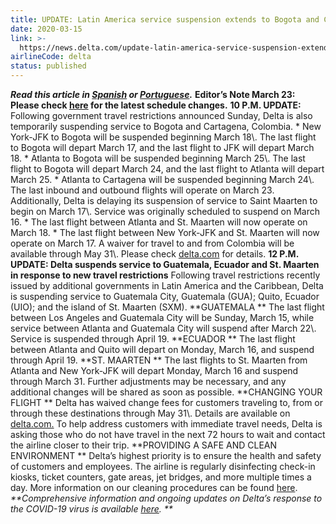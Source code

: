 ```yaml
---
title: UPDATE: Latin America service suspension extends to Bogota and Cartagena, Colombia
date: 2020-03-15
link: >-
  https://news.delta.com/update-latin-america-service-suspension-extends-bogota-and-cartagena-colombia
airlineCode: delta
status: published
---
```

**_Read this article in [Spanish](https://news.delta.com/actualizacion-la-suspension-del-servicio-en-america-latina-se-extiende-bogota-y-cartagena-colombia) or [Portuguese](https://news.delta.com/atualizacao-suspensao-de-servicos-na-america-latina-se-estende-bogota-e-cartagena-colombia)._** **Editor’s Note March 23: Please check [here](https://news.delta.com/coronavirus-update-changes-our-flying-schedule) for the latest schedule changes.** **10 P.M. UPDATE:** Following government travel restrictions announced Sunday, Delta is also temporarily suspending service to Bogota and Cartagena, Colombia. * New York-JFK to Bogota will be suspended beginning March 18\\. The last flight to Bogota will depart March 17, and the last flight to JFK will depart March 18. * Atlanta to Bogota will be suspended beginning March 25\\. The last flight to Bogota will depart March 24, and the last flight to Atlanta will depart March 25. * Atlanta to Cartagena will be suspended beginning March 24\\. The last inbound and outbound flights will operate on March 23. Additionally, Delta is delaying its suspension of service to Saint Maarten to begin on March 17\\. Service was originally scheduled to suspend on March 16. * The last flight between Atlanta and St. Maarten will now operate on March 18. * The last flight between New York-JFK and St. Maarten will now operate on March 17. A waiver for travel to and from Colombia will be available through May 31\\. Please check [delta.com](https://www.delta.com/us/en/advisories/other-alerts/coronavirus-travel-updates) for details. **12 P.M. UPDATE: Delta suspends service to Guatemala, Ecuador and St. Maarten in response to new travel restrictions** Following travel restrictions recently issued by additional governments in Latin America and the Caribbean, Delta is suspending service to Guatemala City, Guatemala (GUA); Quito, Ecuador (UIO); and the island of St. Maarten (SXM). **GUATEMALA ** The last flight between Los Angeles and Guatemala City will be Sunday, March 15, while service between Atlanta and Guatemala City will suspend after March 22\\. Service is suspended through April 19. **ECUADOR ** The last flight between Atlanta and Quito will depart on Monday, March 16, and suspend through April 19. **ST. MAARTEN ** The last flights to St. Maarten from Atlanta and New York-JFK will depart Monday, March 16 and suspend through March 31. Further adjustments may be necessary, and any additional changes will be shared as soon as possible. **CHANGING YOUR FLIGHT ** Delta has waived change fees for customers traveling to, from or through these destinations through May 31\\. Details are available on [delta.com.](https://www.delta.com/us/en/advisories/other-alerts/coronavirus-travel-updates) To help address customers with immediate travel needs, Delta is asking those who do not have travel in the next 72 hours to wait and contact the airline closer to their trip. **PROVIDING A SAFE AND CLEAN ENVIRONMENT ** Delta’s highest priority is to ensure the health and safety of customers and employees. The airline is regularly disinfecting check-in kiosks, ticket counters, gate areas, jet bridges, and more multiple times a day. More information on our cleaning procedures can be found [here](https://news.delta.com/coronavirus-update-deltas-cleaning-measures-protect-public-health-and-safety-check-arrival). _**Comprehensive information and ongoing updates on Delta’s response to the COVID-19 virus is available [here](https://news.delta.com/category/coronavirus-covid-19). **_ 

